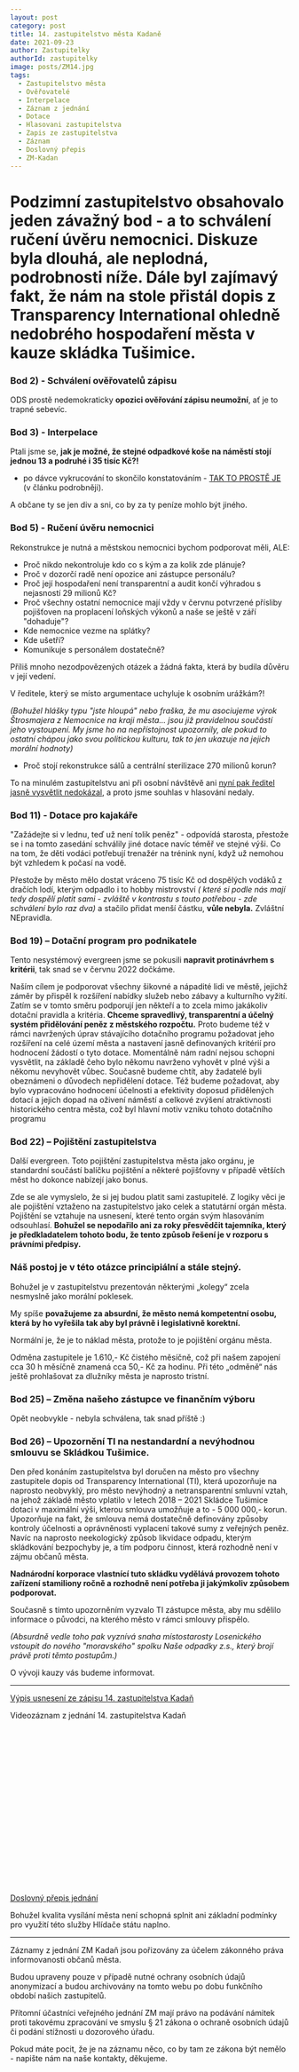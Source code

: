 ```yaml
---
layout: post
category: post
title: 14. zastupitelstvo města Kadaně
date: 2021-09-23
author: Zastupitelky
authorId: zastupitelky
image: posts/ZM14.jpg
tags:
  - Zastupitelstvo města
  - Ověřovatelé
  - Interpelace
  - Záznam z jednání
  - Dotace
  - Hlasovani zastupitelstva
  - Zapis ze zastupitelstva
  - Záznam 
  - Doslovný přepis
  - ZM-Kadan
---
```


# Podzimní zastupitelstvo obsahovalo jeden závažný bod - a to schválení ručení úvěru nemocnici. Diskuze byla dlouhá, ale neplodná, podrobnosti níže. Dále byl zajímavý fakt, že nám na stole přistál dopis z Transparency International ohledně nedobrého hospodaření města v kauze skládka Tušimice.



### Bod 2) - Schválení ověřovatelů zápisu

ODS prostě nedemokraticky **opozici ověřování zápisu neumožní**, ať je to trapné sebevíc.

### Bod 3) - Interpelace

Ptali jsme se, **jak je možné, že stejné odpadkové koše na náměstí stojí jednou 13 a podruhé i 35 tisíc Kč?!**
- po dávce vykrucování to skončilo konstatováním - [TAK TO PROSTĚ JE](https://kadan.pirati.cz/aktuality/kose.html) (v článku podrobněji).

A občane ty se jen div a sni, co by za ty peníze mohlo být jiného.


### Bod 5) - Ručení úvěru nemocnici

Rekonstrukce je nutná a městskou nemocnici bychom podporovat měli, ALE:
- Proč nikdo nekontroluje kdo co s kým a za kolik zde plánuje? 
- Proč v dozorčí radě není opozice ani zástupce personálu? 
- Proč její hospodaření není transparentní a audit končí výhradou s nejasností 29 milionů Kč?
- Proč všechny ostatní nemocnice mají vždy v červnu potvrzené přísliby pojišťoven na proplacení loňských výkonů a naše se ještě v září "dohaduje"?
- Kde nemocnice vezme na splátky?
- Kde ušetří?
- Komunikuje s personálem dostatečně?

Příliš mnoho nezodpovězených otázek a žádná fakta, která by budila důvěru v její vedení.

V ředitele, který se místo argumentace uchyluje k osobním urážkám?!

*(Bohužel hlášky typu "jste hloupá" nebo fraška, že mu asociujeme výrok Štrosmajera z Nemocnice na kraji města... jsou již pravidelnou součástí jeho vystoupení. My jsme ho na nepřístojnost upozornily, ale pokud to ostatní chápou jako svou politickou kulturu, tak to jen ukazuje na jejich morální hodnoty)*

- Proč stojí rekonstrukce sálů a centrální sterilizace 270 milionů korun? 

To na minulém zastupitelstvu ani při osobní návštěvě ani [nyní pak ředitel jasně vysvětlit nedokázal](https://kadan.pirati.cz/aktuality/uver.html), a proto jsme souhlas v hlasování nedaly.

### Bod 11) - Dotace pro kajakáře

"Zažádejte si v lednu, teď už není tolik peněz" - odpovídá starosta, přestože se i na tomto zasedání schválily jiné dotace navíc téměř ve stejné výši. 
Co na tom, že děti vodáci potřebují trenažér na trénink nyní, když už nemohou být vzhledem k počasí na vodě.

Přestože by město mělo dostat vráceno 75 tisíc Kč od dospělých vodáků z dračích lodí, kterým odpadlo i to hobby mistrovství *( které si podle nás mají tedy dospělí platit sami - zvláště v kontrastu s touto potřebou - zde schválení bylo raz dva)* a stačilo přidat menší částku, **vůle nebyla.** Zvláštní NEpravidla.

### Bod 19) – Dotační program pro podnikatele

Tento nesystémový evergreen jsme se pokusili **napravit protinávrhem s kritérii**, tak snad se v červnu 2022 dočkáme.

Naším cílem je podporovat všechny šikovné a nápadité lidi ve městě, jejichž záměr by přispěl k rozšíření nabídky služeb nebo zábavy a kulturního vyžití. 
Zatím se v tomto směru podporují jen někteří a to zcela mimo jakákoliv dotační pravidla a kritéria. 
**Chceme spravedlivý, transparentní a účelný systém přidělování peněz z městského rozpočtu.**
Proto budeme též v rámci navržených úprav stávajícího dotačního programu požadovat jeho rozšíření na celé území města a nastavení jasně definovaných kritérií pro hodnocení žádostí o tyto dotace. 
Momentálně nám radní nejsou schopni vysvětlit, na základě čeho bylo někomu navrženo vyhovět v plné výši a někomu nevyhovět vůbec. 
Současně budeme chtít, aby žadatelé byli obeznámeni o důvodech nepřidělení dotace. 
Též budeme požadovat, aby bylo vypracováno hodnocení účelnosti a efektivity doposud přidělených dotací a jejich dopad na oživení náměstí a celkové zvýšení atraktivnosti historického centra města, což byl hlavní motiv vzniku tohoto dotačního programu

### Bod 22) – Pojištění zastupitelstva
Další evergreen. Toto pojištění zastupitelstva města jako orgánu, je standardní součástí balíčku pojištění a některé pojišťovny v případě větších měst ho dokonce nabízejí jako bonus. 

Zde se ale vymyslelo, že si jej budou platit sami zastupitelé. Z logiky věci je ale pojištění vztaženo na zastupitelstvo jako celek a statutární orgán města. Pojištění se vztahuje na usnesení, které tento orgán svým hlasováním odsouhlasí. 
**Bohužel se nepodařilo ani za roky přesvědčit tajemníka, který je předkladatelem tohoto bodu, že tento způsob řešení je v rozporu s právními předpisy.**

### Náš postoj je v této otázce principiální a stále stejný.
Bohužel je v zastupitelstvu prezentován některými „kolegy“ zcela nesmyslně jako morální poklesek. 

My spíše **považujeme za absurdní, že město nemá kompetentní osobu, která by ho vyřešila tak aby byl právně i legislativně korektní.**

Normální je, že je to náklad města, protože to je pojištění orgánu města.

Odměna zastupitele je 1.610,- Kč čistého měsíčně, což při našem zapojení cca 30 h měsíčně znamená cca 50,- Kč za hodinu. Při této „odměně“ nás ještě prohlašovat za dlužníky města je naprosto tristní.

### Bod 25) – Změna našeho zástupce ve finančním výboru

Opět neobvykle - nebyla schválena, tak snad příště :)

### Bod 26) – Upozornění TI na nestandardní a nevýhodnou smlouvu se Skládkou Tušimice.

Den před konáním zastupitelstva byl doručen na město pro všechny zastupitele dopis od Transparency International (TI), která upozorňuje na naprosto neobvyklý, pro město nevýhodný a netransparentní smluvní vztah, na jehož základě město vplatilo v letech 2018 – 2021 Skládce Tušimice dotaci v maximální výši, kterou smlouva umožňuje a to - 5 000 000,- korun. 
Upozorňuje na fakt, že smlouva nemá dostatečně definovány způsoby kontroly účelnosti a oprávněnosti vyplacení takové sumy z veřejných peněz. Navíc na naprosto neekologický způsob likvidace odpadu, kterým skládkování bezpochyby je, a tím podporu činnost, která rozhodně není v zájmu občanů města. 

**Nadnárodní korporace vlastnící tuto skládku vydělává provozem tohoto zařízení stamiliony ročně a rozhodně není potřeba ji jakýmkoliv způsobem podporovat.**

Současně s tímto upozorněním vyzvalo TI zástupce města, aby mu sdělilo informace o původci, na kterého město v rámci smlouvy přispělo. 

*(Absurdně vedle toho pak vyznívá snaha místostarosty Losenického vstoupit do nového "moravského" spolku Naše odpadky z.s., který brojí právě proti těmto postupům.)*

O vývoji kauzy vás budeme informovat.


---------------------------

[Výpis usnesení ze zápisu 14. zastupitelstva Kadaň](https://www.mesto-kadan.cz/cs/mesto/zastupitelstvo-mesta/usneseni-zastupitelstva-mesta.html)

Videozáznam z jednání 14. zastupitelstva Kadaň

<script src="https://fast.wistia.com/embed/medias/wvwy86ab68.jsonp" async></script><script src="https://fast.wistia.com/assets/external/E-v1.js" async></script><div class="wistia_responsive_padding" style="padding:56.21% 0 0 0;position:relative;"><div class="wistia_responsive_wrapper" style="height:100%;left:0;position:absolute;top:0;width:100%;"><div class="wistia_embed wistia_async_wvwy86ab68 videoFoam=true" style="height:100%;position:relative;width:100%"><div class="wistia_swatch" style="height:100%;left:0;opacity:0;overflow:hidden;position:absolute;top:0;transition:opacity 200ms;width:100%;"><img src="https://fast.wistia.com/embed/medias/wvwy86ab68/swatch" style="filter:blur(5px);height:100%;object-fit:contain;width:100%;" alt="" aria-hidden="true" onload="this.parentNode.style.opacity=1;" /></div></div></div></div>

[Doslovný přepis jednání](https://www.hlidacstatu.cz/data/Detail/zasedani-zastupitelstev/479bac1f9294097f1055f60f0aee2dcb?qs=m%C4%9Bsto+Kada%C5%88)

Bohužel kvalita vysílání města není schopná splnit ani základní podmínky pro využití této služby Hlídače státu naplno.

---------------------------

Záznamy z jednání ZM Kadaň jsou pořizovány za účelem zákonného práva informovanosti občanů města.

Budou upraveny pouze v případě nutné ochrany osobních údajů anonymizací a budou archivovány na tomto webu po dobu funkčního období našich zastupitelů.

Přítomní účastníci veřejného jednání ZM mají právo na podávání námitek proti takovému zpracování ve smyslu § 21 zákona o ochraně osobních údajů či podání stížnosti u dozorového úřadu.

Pokud máte pocit, že je na záznamu něco, co by tam ze zákona být nemělo - napište nám na naše kontakty, děkujeme.


